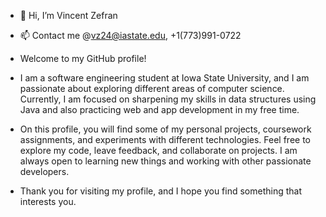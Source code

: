 - 👋 Hi, I’m Vincent Zefran
- 📫 Contact me @vz24@iastate.edu, +1(773)991-0722

- Welcome to my GitHub profile!

- I am a software engineering student at Iowa State University, and I am passionate about exploring different areas of computer science. Currently, I am focused on sharpening my skills in data structures using Java and also practicing web and app development in my free time.

- On this profile, you will find some of my personal projects, coursework assignments, and experiments with different technologies. Feel free to explore my code, leave feedback, and collaborate on projects. I am always open to learning new things and working with other passionate developers.

- Thank you for visiting my profile, and I hope you find something that interests you.

<!---
vinnyzef/vinnyzef is a ✨ special ✨ repository because its `README.md` (this file) appears on your GitHub profile.
You can click the Preview link to take a look at your changes.
--->
